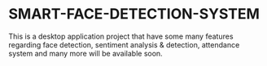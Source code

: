 # SMART-FACE-DETECTION-SYSTEM
This is a desktop application project that have some many features regarding face detection, sentiment analysis &amp; detection, attendance system and many more will be available soon.
